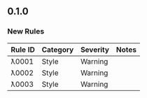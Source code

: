 ## 0.1.0

### New Rules
Rule ID | Category | Severity | Notes
--------|----------|----------|-------
ƛ0001 | Style | Warning |
ƛ0002 | Style | Warning |
ƛ0003 | Style | Warning |
